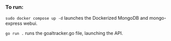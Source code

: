### To run: 

`sudo docker compose up -d` launches the Dockerized MongoDB and mongo-express webui. 

`go run .` runs the goaltracker.go file, launching the API. 
